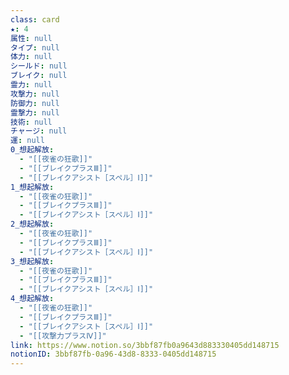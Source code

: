 ```yaml
---
class: card
★: 4
属性: null
タイプ: null
体力: null
シールド: null
ブレイク: null
霊力: null
攻撃力: null
防御力: null
霊撃力: null
技術: null
チャージ: null
運: null
0_想起解放:
  - "[[夜雀の狂歌]]"
  - "[[ブレイクプラスⅢ]]"
  - "[[ブレイクアシスト［スペル］Ⅰ]]"
1_想起解放:
  - "[[夜雀の狂歌]]"
  - "[[ブレイクプラスⅢ]]"
  - "[[ブレイクアシスト［スペル］Ⅰ]]"
2_想起解放:
  - "[[夜雀の狂歌]]"
  - "[[ブレイクプラスⅢ]]"
  - "[[ブレイクアシスト［スペル］Ⅰ]]"
3_想起解放:
  - "[[夜雀の狂歌]]"
  - "[[ブレイクプラスⅢ]]"
  - "[[ブレイクアシスト［スペル］Ⅰ]]"
4_想起解放:
  - "[[夜雀の狂歌]]"
  - "[[ブレイクプラスⅢ]]"
  - "[[ブレイクアシスト［スペル］Ⅰ]]"
  - "[[攻撃力プラスⅣ]]"
link: https://www.notion.so/3bbf87fb0a9643d883330405dd148715
notionID: 3bbf87fb-0a96-43d8-8333-0405dd148715
---
```

